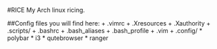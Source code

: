 #RICE
My Arch linux ricing.

##Config files you will find here:
	+ .vimrc
	+ .Xresources
	+ .Xauthority
	+ .scripts/
	+ .bashrc
	+ .bash\_aliases
	+ .bash\_profile
	+ .vim
	+ .config/
		* polybar
		* i3
		* qutebrowser
		* ranger
